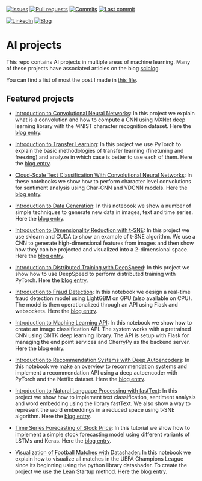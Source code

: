 [![Issues](https://img.shields.io/github/issues/miguelgfierro/ai_projects.svg)](https://github.com/miguelgfierro/ai_projects/issues)
[![Pull requests](https://img.shields.io/github/issues-pr/miguelgfierro/ai_projects.svg)](https://github.com/miguelgfierro/ai_projects/pulls)
[![Commits](https://img.shields.io/github/commit-activity/y/miguelgfierro/ai_projects.svg?color=success)](https://github.com/miguelgfierro/ai_projects/commits/master)
[![Last commit](https://img.shields.io/github/last-commit/miguelgfierro/ai_projects.svg)](https://github.com/miguelgfierro/ai_projects/commits/master)

[![Linkedin](https://img.shields.io/badge/Linkedin-Follow%20Miguel-blue?logo=linkedin)](https://www.linkedin.com/comm/mynetwork/discovery-see-all?usecase=PEOPLE_FOLLOWS&followMember=miguelgfierro)
[![Blog](https://img.shields.io/badge/Blog-Visit%20miguelgfierro.com-blue.svg)](https://miguelgfierro.com?utm_source=github&utm_medium=profile&utm_campaign=ai_projects)


# AI projects

This repo contains AI projects in multiple areas of machine learning. Many of these projects have associated articles on the blog [sciblog](https://miguelgfierro.com/).

You can find a list of most the post I made in [this file](miguelgfierro_posts.txt).

## Featured projects

* [Introduction to Convolutional Neural Networks](A_Gentle_Introduction_to_CNN/Intro_CNN.ipynb): In this project we explain what is a convolution and how to compute a CNN using MXNet deep learning library with the MNIST character recognition dataset. Here the [blog entry](https://miguelgfierro.com/blog/2016/a-gentle-introduction-to-convolutional-neural-networks/?utm_source=github&utm_medium=repo-entry&utm_campaign=cnn-intro).

* [Introduction to Transfer Learning](A_Gentle_Introduction_to_Transfer_Learning/Intro_Transfer_Learning.ipynb): In this project we use PyTorch to explain the basic methodologies of transfer learning (finetuning and freezing) and analyze in which case is better to use each of them. Here the [blog entry](https://miguelgfierro.com/blog/2017/a-gentle-introduction-to-transfer-learning-for-image-classification/?utm_source=github&utm_medium=repo-entry&utm_campaign=transfer-learning).

* [Cloud-Scale Text Classification With Convolutional Neural Networks](Cloud-Scale_Text_Classification_with_CNNs_on_Azure): In these notebooks we show how to perform character level convolutions for sentiment analysis using Char-CNN and VDCNN models. Here the [blog entry](https://miguelgfierro.com/blog/2019/cloud-scale-text-classification-with-convolutional-neural-networks/?utm_source=github&utm_medium=repo-entry&utm_campaign=charcnn).

* [Introduction to Data Generation](Data_Generation/data_generation.ipynb): In this notebook we show a number of simple techniques to generate new data in images, text and time series. Here the [blog entry](https://miguelgfierro.com/blog/2019/revisiting-the-revisit-of-the-unreasonable-effectiveness-of-data/?utm_source=github&utm_medium=repo-entry&utm_campaign=data-gen).

* [Introduction to Dimensionality Reduction with t-SNE](Dimensionality_Reduction_with_TSNE/dimensionality_reduction.ipynb): In this project we use sklearn and CUDA to show an example of t-SNE algorithm. We use a CNN to generate high-dimensional features from images and then show how they can be projected and visualized into a 2-dimensional space. Here the [blog entry](https://miguelgfierro.com/blog/2018/a-gentle-explanation-of-dimensionality-reduction-with-t-sne/?utm_source=github&utm_medium=repo-entry&utm_campaign=tsne).

* [Introduction to Distributed Training with DeepSpeed](Distributed_Training_with_DeepSpeed): In this project we show how to use DeepSpeed to perform distributed training with PyTorch. Here the [blog entry](https://miguelgfierro.com/blog/2022/a-gentle-introduction-to-distributed-training-with-deepspeed/?utm_source=github&utm_medium=repo-entry&utm_campaign=deepspeed).

* [Introduction to Fraud Detection](Intro_to_Fraud_Detection/fraud_detection.ipynb): In this notebook we design a real-time fraud detection model using LightGBM on GPU (also available on CPU). The model is then operationalized through an API using Flask and websockets. Here the [blog entry](https://github.com/miguelgfierro/ai_projects/blob/master/Intro_to_Fraud_Detection/fraud_detection.ipynb?utm_source=github&utm_medium=repo-entry&utm_campaign=fraud).

* [Introduction to Machine Learning API](Intro_to_Machine_Learning_API/Intro_to_Cloud_ML_with_Flask_and_CNTK.ipynb): In this notebook we show how to create an image classification API. The system works with a pretrained CNN using CNTK deep learning library. The API is setup with Flask for managing the end point services and CherryPy as the backend server. Here the [blog entry](https://miguelgfierro.com/blog/2017/how-to-deploy-an-image-classification-api-based-on-deep-learning/?utm_source=github&utm_medium=repo-entry&utm_campaign=ml-api).

* [Introduction to Recommendation Systems with Deep Autoencoders](Intro_to_Recommendation_Systems/Intro_Recommender.ipynb): In this notebook we make an overview to recommendation systems and implement a recommendation API using a deep autoencoder with PyTorch and the Netflix dataset. Here the [blog entry](https://miguelgfierro.com/blog/2018/introduction-to-recommendation-systems-with-deep-autoencoders/?utm_source=github&utm_medium=repo-entry&utm_campaign=reco-deep-autoencoder).

* [Introduction to Natural Language Processing with fastText](Intro_to_NLP_with_fastText/Intro_to_NLP.ipynb): In this project we show how to implement text classification, sentiment analysis and word embedding using the library fastText. We also show a way to represent the word embeddings in a reduced space using t-SNE algorithm. Here the [blog entry](https://miguelgfierro.com/blog/2017/a-gentle-introduction-to-text-classification-and-sentiment-analysis/?utm_source=github&utm_medium=repo-entry&utm_campaign=fasttext).

* [Time Series Forecasting of Stock Price](Time_Series_Forecasting_of_Stock_Price/Stock_Price_Forecasting.ipynb): In this tutorial we show how to implement a simple stock forecasting model using different variants of LSTMs and Keras. Here the [blog entry](https://miguelgfierro.com/blog/2018/stock-price-prediction-with-lstms/?utm_source=github&utm_medium=repo-entry&utm_campaign=stock-forecasting).

* [Visualization of Football Matches with Datashader](Visualization_of_Football_Matches/visualization_football.ipynb): In this notebook we explain how to visualize all matches in the UEFA Champions League since its beginning using the python library datashader. To create the project we use the Lean Startup method. Here the [blog entry](https://miguelgfierro.com/blog/2016/how-to-develop-a-data-science-project-using-the-lean-startup-method/?utm_source=github&utm_medium=repo-entry&utm_campaign=datashader).
